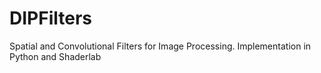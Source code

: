 # DIPFilters
Spatial and Convolutional Filters for Image Processing. Implementation in Python and Shaderlab
